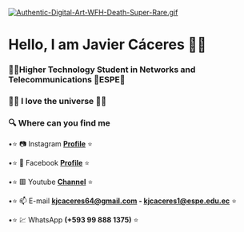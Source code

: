[![Authentic-Digital-Art-WFH-Death-Super-Rare.gif](https://i.postimg.cc/bYTVCDN5/Authentic-Digital-Art-WFH-Death-Super-Rare.gif)](https://postimg.cc/NLKxL0X8)
# Hello, I am Javier Cáceres :man_student:
### :man_technologist:Higher Technology Student in Networks and Telecommunications 🔰ESPE🔰
### :man_astronaut: I love the universe :man_astronaut:
### :mag: Where can you find me 
 
•:star: :camera: Instagram **[Profile](https://www.instagram.com/kevin_caceres_64/?hl=es-la)** :star:

•:star: :eyes: Facebook **[Profile](https://www.facebook.com/profile.php?id=100006094608164)** :star:

•:star: :red_square: Youtube **[Channel](https://www.youtube.com/channel/UC-AcD1u2ORybpzY7aN1926Q)** :star:

•:star: :mailbox: E-mail **kjcaceres64@gmail.com - kjcaceres1@espe.edu.ec** :star:

•:star: :chart: WhatsApp **(+593 99 888 1375)** :star:
